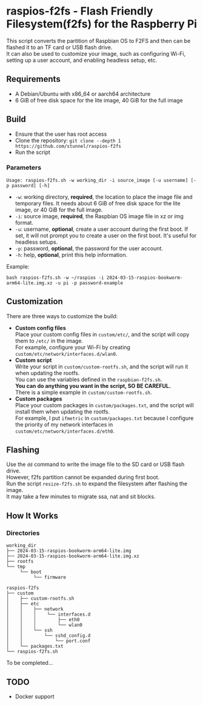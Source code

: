# raspios-f2fs - Flash Friendly Filesystem(f2fs) for the Raspberry Pi

This script converts the partition of Raspbian OS to F2FS and then can be flashed it to an TF card or USB flash drive.  
It can also be used to customize your image, such as configuring Wi-Fi, setting up a user account, and enabling headless setup, etc.  

## Requirements

- A Debian/Ubuntu with x86_64 or aarch64 architecture
- 6 GiB of free disk space for the lite image, 40 GiB for the full image

## Build
- Ensure that the user has root access
- Clone the repository: `git clone --depth 1 https://github.com/stunnel/raspios-f2fs`
- Run the script

### Parameters

`Usage: raspios-f2fs.sh -w working_dir -i source_image [-u username] [-p password] [-h]`

- `-w`: working directory, **required**, the location to place the image file and temporary files. It needs about 6 GiB of free disk space for the lite image, or 40 GiB for the full image.
- `-i`: source image, **required**, the Raspbian OS image file in xz or img format.
- `-u`: username, **optional**, create a user account during the first boot. If set, it will not prompt you to create a user on the first boot. It's useful for headless setups.
- `-p`: password, **optional**, the password for the user account.
- `-h`: help, **optional**, print this help information.

Example:

`bash raspios-f2fs.sh -w ~/raspios -i 2024-03-15-raspios-bookworm-arm64-lite.img.xz -u pi -p password-example`

## Customization

There are three ways to customize the build:

- **Custom config files**  
  Place your custom config files in `custom/etc/`, and the script will copy them to `/etc/` in the image.  
  For example, configure your Wi-Fi by creating `custom/etc/network/interfaces.d/wlan0`.
- **Custom script**  
  Write your script in `custom/custom-rootfs.sh`, and the script will run it when updating the rootfs.  
  You can use the variables defined in the `raspbian-f2fs.sh`.  
  **You can do anything you want in the script, SO BE CAREFUL.**  
  There is a simple example in `custom/custom-rootfs.sh`.
- **Custom packages**  
  Place your custom packages in `custom/packages.txt`, and the script will install them when updating the rootfs.  
  For example, I put `ifmetric` in `custom/packages.txt` because I configure the priority of my network interfaces in `custom/etc/network/interfaces.d/eth0`.

## Flashing

Use the `dd` command to write the image file to the SD card or USB flash drive.  
However, f2fs partition cannot be expanded during first boot.  
Run the script `resize-f2fs.sh` to expand the filesystem after flashing the image.  
It may take a few minutes to migrate ssa, nat and sit blocks.

## How It Works

### Directories

```
working_dir
├── 2024-03-15-raspios-bookworm-arm64-lite.img
├── 2024-03-15-raspios-bookworm-arm64-lite.img.xz
├── rootfs
└── tmp
     └── boot
          └── firmware
```

```
raspios-f2fs
├── custom
│    ├── custom-rootfs.sh
│    ├── etc
│    │    ├── network
│    │    │    └── interfaces.d
│    │    │        ├── eth0
│    │    │        └── wlan0
│    │    └── ssh
│    │        └── sshd_config.d
│    │            └── port.conf
│    └── packages.txt
└── raspios-f2fs.sh
```

To be completed...

## TODO

- Docker support
